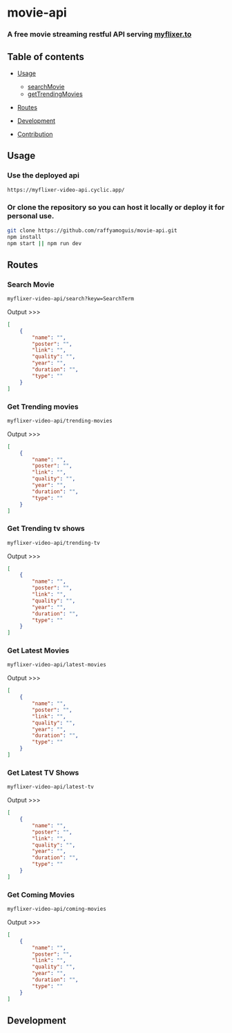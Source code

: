 # movie-api
### A free movie streaming restful API serving [myflixer.to](https://myflixer.to) 

## Table of contents

- [Usage](#usage)
    - [searchMovie](#search)
    - [getTrendingMovies](#trending)

- [Routes](#routes)

- [Development](#development)

- [Contribution](#contribution)

## Usage
### Use the deployed api
```sh
https://myflixer-video-api.cyclic.app/
```
### Or clone the repository so you can host it locally or deploy it for personal use.
```sh
git clone https://github.com/raffyamoguis/movie-api.git
npm install
npm start || npm run dev
```

## Routes
### Search Movie
```sh
myflixer-video-api/search?keyw=SearchTerm
```
Output >>>
```json
[
    {
        "name": "",
        "poster": "",
        "link": "",
        "quality": "",
        "year": "",
        "duration": "",
        "type": ""
    }
]
```
### Get Trending movies
```sh
myflixer-video-api/trending-movies
```
Output >>>
```json
[
    {
        "name": "",
        "poster": "",
        "link": "",
        "quality": "",
        "year": "",
        "duration": "",
        "type": ""
    }
]
```
### Get Trending tv shows
```sh
myflixer-video-api/trending-tv
```
Output >>>
```json
[
    {
        "name": "",
        "poster": "",
        "link": "",
        "quality": "",
        "year": "",
        "duration": "",
        "type": ""
    }
]
```

### Get Latest Movies
```sh
myflixer-video-api/latest-movies
```
Output >>>
```json
[
    {
        "name": "",
        "poster": "",
        "link": "",
        "quality": "",
        "year": "",
        "duration": "",
        "type": ""
    }
]
```
### Get Latest TV Shows
```sh
myflixer-video-api/latest-tv
```
Output >>>
```json
[
    {
        "name": "",
        "poster": "",
        "link": "",
        "quality": "",
        "year": "",
        "duration": "",
        "type": ""
    }
]
```
### Get Coming Movies
```sh
myflixer-video-api/coming-movies
```
Output >>>
```json
[
    {
        "name": "",
        "poster": "",
        "link": "",
        "quality": "",
        "year": "",
        "duration": "",
        "type": ""
    }
]
```

## Development